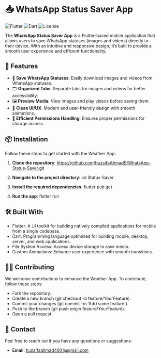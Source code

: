 # 📥 WhatsApp Status Saver App

![Flutter](https://img.shields.io/badge/Flutter-v2.5.0-blue.svg) ![Dart](https://img.shields.io/badge/Dart-v2.14.0-blue.svg) ![License](https://img.shields.io/badge/License-MIT-green.svg)

The **WhatsApp Status Saver App** is a Flutter-based mobile application that allows users to save WhatsApp statuses (images and videos) directly to their device. With an intuitive and responsive design, it’s built to provide a smooth user experience and efficient functionality.


## 🚀 Features

- 📸 **Save WhatsApp Statuses**: Easily download images and videos from WhatsApp statuses.
- 🗂️ **Organized Tabs**: Separate tabs for images and videos for better accessibility.
- 🖼️ **Preview Media**: View images and play videos before saving them.
- 🎨 **Clean UI/UX**: Modern and user-friendly design with smooth animations.
- 🔧 **Efficient Permissions Handling**: Ensures proper permissions for storage access.
  

## 📦 Installation

Follow these steps to get started with the Weather App:

1. **Clone the repository**:
   https://github.com/huzaifaAhmad9/WhatsApp-Status-Saver.git

2. **Navigate to the project directory**:
   cd Status-Saver

3. **Install the required dependencies**:
   flutter pub get

4. **Run the app**:
   flutter run

## 🛠 Built With

- Flutter: A UI toolkit for building natively compiled applications for mobile from a single codebase.
- Dart: Programming language optimized for building mobile, desktop, server, and web applications.
- File System Access: Access device storage to save media.
- Custom Animations: Enhance user experience with smooth transitions.

## 🧑‍💻 Contributing

We welcome contributions to enhance the Weather App. To contribute, follow these steps:
- Fork the repository.
- Create a new branch (git checkout -b feature/YourFeature).
- Commit your changes (git commit -m 'Add some feature').
- Push to the branch (git push origin feature/YourFeature).
- Open a pull request.

## 👤 Contact

Feel free to reach out if you have any questions or suggestions:

- **Email**: huzaifaahmad4001@gmail.com
